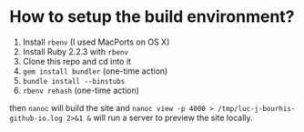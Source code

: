 # How to setup the build environment?

1. Install `rbenv` (I used MacPorts on OS X)
2. Install Ruby 2.2.3 with `rbenv`
3. Clone this repo and cd into it
4. `gem install bundler` (one-time action)
5. `bundle install --binstubs`
6. `rbenv rehash` (one-time action)

then `nanoc` will build the site and `nanoc view -p 4000 > /tmp/luc-j-bourhis-github-io.log 2>&1 &` will run a server to preview the site locally.

